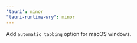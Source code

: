 ```yaml
---
'tauri': minor
"tauri-runtime-wry": minor
---
```


Add `automatic_tabbing` option for macOS windows.
